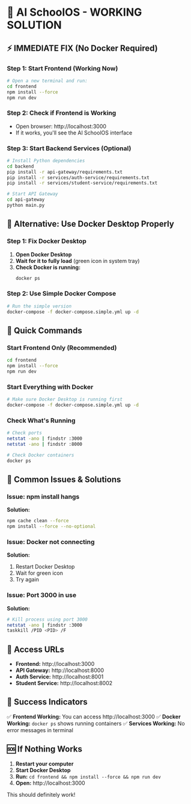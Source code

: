 # 🚀 AI SchoolOS - WORKING SOLUTION

## ⚡ IMMEDIATE FIX (No Docker Required)

### Step 1: Start Frontend (Working Now)
```bash
# Open a new terminal and run:
cd frontend
npm install --force
npm run dev
```

### Step 2: Check if Frontend is Working
- Open browser: http://localhost:3000
- If it works, you'll see the AI SchoolOS interface

### Step 3: Start Backend Services (Optional)
```bash
# Install Python dependencies
cd backend
pip install -r api-gateway/requirements.txt
pip install -r services/auth-service/requirements.txt
pip install -r services/student-service/requirements.txt

# Start API Gateway
cd api-gateway
python main.py
```

## 🔧 Alternative: Use Docker Desktop Properly

### Step 1: Fix Docker Desktop
1. **Open Docker Desktop**
2. **Wait for it to fully load** (green icon in system tray)
3. **Check Docker is running:**
   ```bash
   docker ps
   ```

### Step 2: Use Simple Docker Compose
```bash
# Run the simple version
docker-compose -f docker-compose.simple.yml up -d
```

## 🎯 Quick Commands

### Start Frontend Only (Recommended)
```bash
cd frontend
npm install --force
npm run dev
```

### Start Everything with Docker
```bash
# Make sure Docker Desktop is running first
docker-compose -f docker-compose.simple.yml up -d
```

### Check What's Running
```bash
# Check ports
netstat -ano | findstr :3000
netstat -ano | findstr :8000

# Check Docker containers
docker ps
```

## 🚨 Common Issues & Solutions

### Issue: npm install hangs
**Solution:**
```bash
npm cache clean --force
npm install --force --no-optional
```

### Issue: Docker not connecting
**Solution:**
1. Restart Docker Desktop
2. Wait for green icon
3. Try again

### Issue: Port 3000 in use
**Solution:**
```bash
# Kill process using port 3000
netstat -ano | findstr :3000
taskkill /PID <PID> /F
```

## 📱 Access URLs

- **Frontend:** http://localhost:3000
- **API Gateway:** http://localhost:8000
- **Auth Service:** http://localhost:8001
- **Student Service:** http://localhost:8002

## 🎉 Success Indicators

✅ **Frontend Working:** You can access http://localhost:3000
✅ **Docker Working:** `docker ps` shows running containers
✅ **Services Working:** No error messages in terminal

## 🆘 If Nothing Works

1. **Restart your computer**
2. **Start Docker Desktop**
3. **Run:** `cd frontend && npm install --force && npm run dev`
4. **Open:** http://localhost:3000

This should definitely work! 